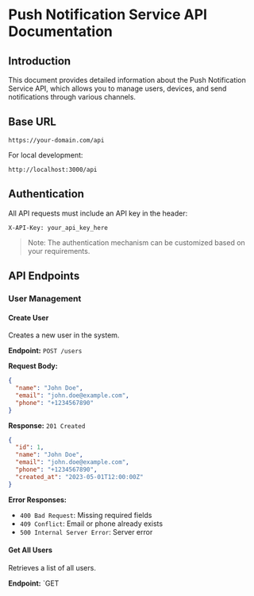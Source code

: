 # Push Notification Service API Documentation

## Introduction

This document provides detailed information about the Push Notification Service API, which allows you to manage users, devices, and send notifications through various channels.

## Base URL

```
https://your-domain.com/api
```

For local development:
```
http://localhost:3000/api
```

## Authentication

All API requests must include an API key in the header:

```
X-API-Key: your_api_key_here
```

> Note: The authentication mechanism can be customized based on your requirements.

## API Endpoints

### User Management

#### Create User

Creates a new user in the system.

**Endpoint:** `POST /users`

**Request Body:**
```json
{
  "name": "John Doe",
  "email": "john.doe@example.com",
  "phone": "+1234567890"
}
```

**Response:** `201 Created`
```json
{
  "id": 1,
  "name": "John Doe",
  "email": "john.doe@example.com",
  "phone": "+1234567890",
  "created_at": "2023-05-01T12:00:00Z"
}
```

**Error Responses:**
- `400 Bad Request`: Missing required fields
- `409 Conflict`: Email or phone already exists
- `500 Internal Server Error`: Server error

#### Get All Users

Retrieves a list of all users.

**Endpoint:** `GET